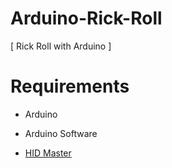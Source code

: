 # Arduino-Rick-Roll

[ Rick Roll with Arduino ]

# Requirements

- Arduino

- Arduino Software

- [HID Master](https://github.com/NicoHood/HID)
